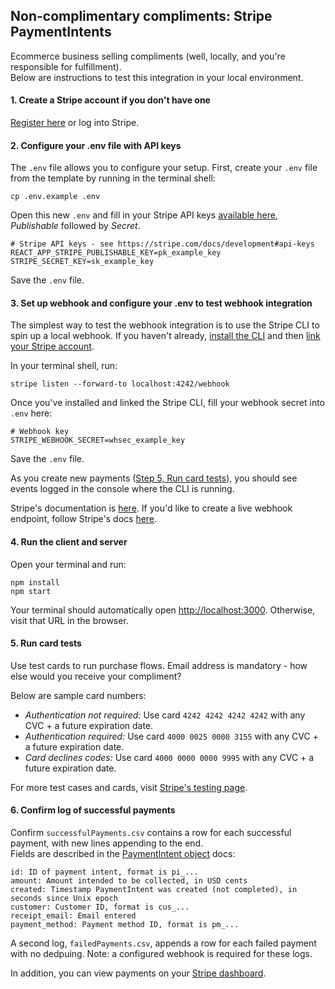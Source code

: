## Non-complimentary compliments: Stripe PaymentIntents
Ecommerce business selling compliments (well, locally, and you're responsible for fulfillment).  
Below are instructions to test this integration in your local environment.

#### 1. Create a Stripe account if you don't have one
[Register here](https://dashboard.stripe.com/register) or log into Stripe.

#### 2. Configure your .env file with API keys   
The `.env` file allows you to configure your setup. First, create your `.env` file from the template by running in the terminal shell:  
```
cp .env.example .env
```
Open this new `.env` and fill in your Stripe API keys [available here](https://stripe.com/docs/development#api-keys), *Publishable* followed by *Secret*.
```
# Stripe API keys - see https://stripe.com/docs/development#api-keys
REACT_APP_STRIPE_PUBLISHABLE_KEY=pk_example_key
STRIPE_SECRET_KEY=sk_example_key
```
Save the `.env` file.

#### 3. Set up webhook and configure your .env to test webhook integration    
The simplest way to test the webhook integration is to use the Stripe CLI to spin up a local webhook. If you haven't already, [install the CLI](https://stripe.com/docs/stripe-cli) and then [link your Stripe account](https://stripe.com/docs/stripe-cli#link-account).  

In your terminal shell, run:  
```
stripe listen --forward-to localhost:4242/webhook
```

Once you've installed and linked the Stripe CLI, fill your webhook secret into `.env` here:
```
# Webhook key
STRIPE_WEBHOOK_SECRET=whsec_example_key
```
Save the `.env` file.

As you create new payments ([Step 5, Run card tests](https://github.com/emmaasmith/noncomplimentary-compliments#4-run-card-tests)), you should see events logged in the console where the CLI is running.

Stripe's documentation is [here](https://stripe.com/docs/webhooks/test). If you'd like to create a live webhook endpoint, follow Stripe's docs [here](https://stripe.com/docs/webhooks/setup#configure-webhook-settings). 


#### 4. Run the client and server  
Open your terminal and run:
```
npm install
npm start
```
Your terminal should automatically open [http://localhost:3000](http://localhost:3000). Otherwise, visit that URL in the browser.

#### 5. Run card tests
Use test cards to run purchase flows. Email address is mandatory - how else would you receive your compliment?

Below are sample card numbers:  
* *Authentication not required:* Use card `4242 4242 4242 4242` with any CVC + a future expiration date.
* *Authentication required:* Use card `4000 0025 0000 3155` with any CVC + a future expiration date.
* *Card declines codes:* Use card `4000 0000 0000 9995` with any CVC + a future expiration date.  

For more test cases and cards, visit [Stripe's testing page](https://stripe.com/docs/testing).

#### 6. Confirm log of successful payments  
Confirm `successfulPayments.csv` contains a row for each successful payment, with new lines appending to the end.   
Fields are described in the [PaymentIntent object](https://stripe.com/docs/api/payment_intents/object) docs:
```
id: ID of payment intent, format is pi_...
amount: Amount intended to be collected, in USD cents
created: Timestamp PaymentIntent was created (not completed), in seconds since Unix epoch
customer: Customer ID, format is cus_...
receipt_email: Email entered
payment_method: Payment method ID, format is pm_...
```  
A second log, `failedPayments.csv`, appends a row for each failed payment with no dedpuing. Note: a configured webhook is required for these logs.  

In addition, you can view payments on your [Stripe dashboard](https://dashboard.stripe.com/test/payments).  
